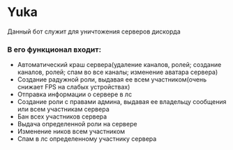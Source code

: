 # Yuka

Данный бот служит для уничтожения серверов дискорда

### В его функционал входит:
- Автоматический краш сервера(удаление каналов, ролей; создание каналов, ролей; спам во все каналы; изменение аватара сервера)
- Создание радужной роли, выдавая ее всем участником(очень снижает FPS на слабых устройствах)
- Отправка информации о сервере в лс
- Создание роли с правами админа, выдавая ее владельцу сообщения или всем участникам сервера
- Бан всех участников сервера
- Выдача определенной роли на сервере
- Изменение ников всем участником 
- Спам в лс определенному участнику сервера